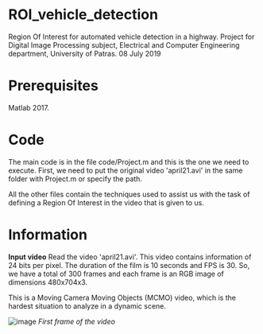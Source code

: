# ROI_vehicle_detection
Region Of Interest for automated vehicle detection in a highway.
Project for Digital Image Processing subject, Electrical and Computer Engineering department, University of Patras.
08 July 2019

# Prerequisites

Matlab 2017.

# Code

The main code is in the file code/Project.m and this is the one we need to execute. First, we need to put the original video 'april21.avi' in the same folder with Project.m or specify the path.

All the other files contain the techniques used to assist us with the task of defining a Region Of Interest in the video that is given to us.

# Information

**Input video**
Read the video 'april21.avi'. This video contains information of 24 bits per pixel. The duration of the film is 10 seconds and FPS is 30. So, we have a total of 300 frames
and each frame is an RGB image of dimensions 480x704x3.

This is a Moving Camera Moving Objects (MCMO) video, which is the hardest situation to analyze in a dynamic scene.

![image](https://user-images.githubusercontent.com/24894934/171617674-cc4d3840-74ea-40ad-b8f2-fcb08995f75d.png)
*First frame of the video*







